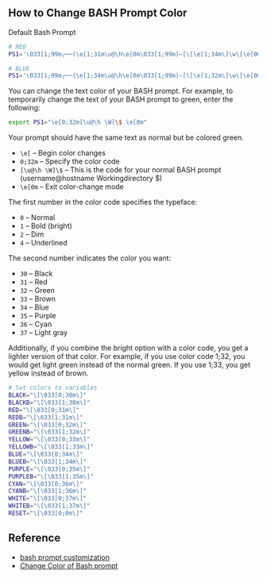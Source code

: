 ## How to Change BASH Prompt Color

Default Bash Prompt

```bash
# RED
PS1='\033[1;99m┌──(\e[1;31m\u@\h\e[0m\033[1;99m)—[\[\e[1;34m\]\w\[\e[0m\]\033[1;99m] \n\033[1;99m└─\[\e[0;97m\]\$\[\e[0m\]  '

# BLUE
PS1='\033[1;99m┌──(\e[1;34m\u@\h\e[0m\033[1;99m)—[\[\e[1;32m\]\w\[\e[0m\]\033[1;99m] \n\033[1;99m└─\[\e[0;97m\]\$\[\e[0m\] '
```

 You can change the text color of your BASH prompt. For example,
 to temporarily change the text of your BASH prompt to green, 
 enter the following:

 ```sh
 export PS1="\e[0;32m[\u@\h \W]\$ \e[0m"
 ```

 Your prompt should have the same text as normal but be colored
 green.

- `\e[` – Begin color changes
- `0;32m` – Specify the color code
- `[\u@\h \W]\$` – This is the code for your normal BASH prompt (username@hostname Workingdirectory $)
- `\e[0m` – Exit color-change mode

 The first number in the color code specifies the typeface:

- `0` – Normal
- `1` – Bold (bright)
- `2` – Dim
- `4` – Underlined

 The second number indicates the color you want:

- `30` – Black
- `31` – Red
- `32` – Green
- `33` – Brown
- `34` – Blue
- `35` – Purple
- `36` – Cyan
- `37` – Light gray

 Additionally, if you combine the bright option with a color
 code, you get a lighter version of that color. For example,
 if you use color code 1;32, you would get light green instead
 of the normal green. If you use 1;33, you get yellow instead
 of brown.

 ```bash
# Set colors to variables
BLACK="\[\033[0;30m\]"
BLACKB="\[\033[1;30m\]"
RED="\[\033[0;31m\]"
REDB="\[\033[1;31m\]"
GREEN="\[\033[0;32m\]"
GREENB="\[\033[1;32m\]"
YELLOW="\[\033[0;33m\]"
YELLOWB="\[\033[1;33m\]"
BLUE="\[\033[0;34m\]"
BLUEB="\[\033[1;34m\]"
PURPLE="\[\033[0;35m\]"
PURPLEB="\[\033[1;35m\]"
CYAN="\[\033[0;36m\]"
CYANB="\[\033[1;36m\]"
WHITE="\[\033[0;37m\]"
WHITEB="\[\033[1;37m\]"
RESET="\[\033[0;0m\]"
 ```

## Reference
- [bash prompt customization](https://wiki.archlinux.org/title/Bash/Prompt_customization#:~:text=Bash%20has%20four%20prompt%20strings,a%20multi%2Dline%20command)
- [Change Color of Bash prompt](https://phoenixnap.com/kb/change-bash-prompt-linux)
